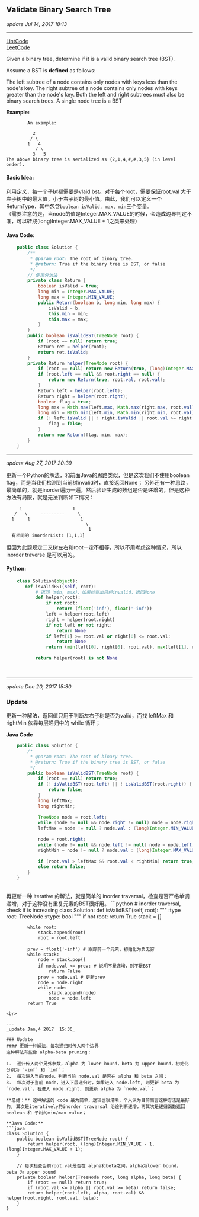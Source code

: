 ## Validate Binary Search Tree
_update Jul 14, 2017 18:13_

---
[LintCode](http://www.lintcode.com/en/problem/validate-binary-search-tree/)  
[LeetCode](https://leetcode.com/problems/validate-binary-search-tree/description/)

Given a binary tree, determine if it is a valid binary search tree (BST).

Assume a BST is **defined** as follows:

The left subtree of a node contains only nodes with keys less than the node's key.
The right subtree of a node contains only nodes with keys greater than the node's key.
Both the left and right subtrees must also be binary search trees.
A single node tree is a BST

**Example:**

            An example:
    
              2
             / \
            1   4
               / \
              3   5
    The above binary tree is serialized as {2,1,4,#,#,3,5} (in level order).
    
#### Basic Idea:
利用定义，每一个子树都需要是vlaid bst。对于每个root，需要保证root.val 大于左子树中的最大值，小于右子树的最小值。由此，我们可以定义一个ReturnType，其中包含`boolean isValid, max, min`三个变量。  
（需要注意的是，当node的值是Integer.MAX_VALUE的时候，会造成边界判定不准，可以转成(long)Integer.MAX_VALUE + 1之类来处理）

#### Java Code:
```java
    public class Solution {
        /**
         * @param root: The root of binary tree.
         * @return: True if the binary tree is BST, or false
         */
        // 使用分治法
        private class Return {
            boolean isValid = true;
            long min = Integer.MAX_VALUE;
            long max = Integer.MIN_VALUE; 
            public Return(boolean b, long min, long max) {
                isValid = b;
                this.min = min;
                this.max = max;
            }
        }
        public boolean isValidBST(TreeNode root) {
            if (root == null) return true;
            Return ret = helper(root);
            return ret.isValid;
        }
        private Return helper(TreeNode root) {
            if (root == null) return new Return(true, (long)Integer.MAX_VALUE + 1, (long)Integer.MIN_VALUE - 1);
            if (root.left == null && root.right == null) {
                return new Return(true, root.val, root.val);
            } 
            Return left = helper(root.left);
            Return right = helper(root.right);
            boolean flag = true;
            long max = Math.max(left.max, Math.max(right.max, root.val));
            long min = Math.min(left.min, Math.min(right.min, root.val));
            if (! left.isValid || ! right.isValid || root.val >= right.min || root.val <= left.max) {
                flag = false;
            }
            return new Return(flag, min, max);
        }
    }
```

---
_update Aug 27, 2017  20:39_

更新一个Python的解法，和前面Java的思路类似，但是这次我们不使用boolean flag，而是当我们检测到当前树invalid时，直接返回None；
另外还有一种思路，最简单的，就是inorder遍历一遍，然后验证生成的数组是否是递增的，但是这种方法有局限，就是无法判断如下情况：

         1                   1
       /   \     ---------     \
      1     1                   1
                                  \
                                   1
      有相同的 inorderList: [1,1,1]
但因为此题规定二叉树左右和root一定不相等，所以不用考虑这种情况，所以inorder traverse 是可以用的。
            
 #### Python:
 ```python
     class Solution(object):
        def isValidBST(self, root):
            # 返回（min, max），如果检查出已经invalid，返回None
            def helper(root):
                if not root:
                    return (float('inf'), float('-inf'))
                left = helper(root.left)
                right = helper(root.right)
                if not left or not right:
                    return None
                if left[1] >= root.val or right[0] <= root.val:
                    return None
                return (min(left[0], right[0], root.val), max(left[1], right[1], root.val))
            
            return helper(root) is not None
```
<br>

---
_update Dec 20, 2017 15:30_

### Update
更新一种解法，返回值只用于判断左右子树是否为valid，而找 leftMax 和 rightMin 依靠每层递归中的 while 循环；

**Java Code**
```java
    public class Solution {
        /*
         * @param root: The root of binary tree.
         * @return: True if the binary tree is BST, or false
         */
        public boolean isValidBST(TreeNode root) {
            if (root == null) return true;
            if (! isValidBST(root.left) || ! isValidBST(root.right)) {
                return false;
            }
            long leftMax;
            long rightMin;
            
            TreeNode node = root.left;
            while (node != null && node.right != null) node = node.right;
            leftMax = node != null ? node.val : (long)Integer.MIN_VALUE - 1;
            
            node = root.right;
            while (node != null && node.left != null) node = node.left;
            rightMin = node != null ? node.val : (long)Integer.MAX_VALUE + 1;
            
            if (root.val > leftMax && root.val < rightMin) return true;
            else return false;
        }
    }
```
<br>
再更新一种 iterative 的解法，就是简单的 inorder traversal，检查是否严格单调递增，对于这种没有重复元素的BST很好用。
```python
    # inorder traversal, check if is increasing
    class Solution:
        def isValidBST(self, root):
            """
            :type root: TreeNode
            :rtype: bool
            """
            if not root: return True
            stack = []
            
            while root:
                stack.append(root)
                root = root.left
                
            prev = float('-inf') # 跟踪前一个元素，初始化为负无穷
            while stack:
                node = stack.pop()
                if node.val <= prev: # 说明不是递增，则不是BST
                    return False
                prev = node.val # 更新prev
                node = node.right
                while node:
                    stack.append(node)
                    node = node.left
            return True
```
<br>

---
_update Jan,4 2017  15:36_

### Update
#### 更新一种解法，每次递归时传入两个边界
这种解法有些像 alpha-beta pruning：

1.  递归传入两个另外参数，alpha 为 lower bound，beta 为 upper bound，初始化分别为 `-inf` 和 `inf`；
2.  每次进入当前node，判断当前 node.val 是否在 alpha 和 beta 之间；
3.  每次对于当前 node，进入下层递归时，如果进入 node.left, 则更新 beta 为 `node.val`，若进入 node.right, 则更新 alpha 为 `node.val`；

**总结：** 这种解法的 code 最为简单，逻辑也很清晰，个人认为目前而言这种方法是最好的, 其次是iteratively的inorder traversal 沿途判断递增，再其次是递归函数返回 boolean 和 子树的min/max value；

**Java Code:**  
```java
class Solution {
    public boolean isValidBST(TreeNode root) {
        return helper(root, (long)Integer.MIN_VALUE - 1, (long)Integer.MAX_VALUE + 1);
    }
    
    // 每次检查当前root.val是否在 alpha和beta之间，alpha为lower bound， beta 为 upper bound
    private boolean helper(TreeNode root, long alpha, long beta) {
        if (root == null) return true;
        if (root.val <= alpha || root.val >= beta) return false;
        return helper(root.left, alpha, root.val) && helper(root.right, root.val, beta);
    }
}
```

























